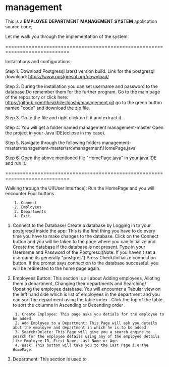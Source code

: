 # management

This is a **EMPLOYEE DEPARTMENT MANAGEMENT SYSTEM** application source code;

Let me walk you through the implementation of the system.

============================================================================




Installations and configurations:

Step 1. Download Postgresql latest version build. Link for the postgresql download: https://www.postgresql.org/download/

Step 2. During the installation you can set username and password to the database.Do remember them for the further program. 
        Go to the main page of the repository or click here: https://github.com/theakhileshjoshi/management.git
        go to the green button named "code" and download the zip file.

Step 3. Go to the file and right click on it it and extract it.

Step 4. You will get a folder named management management-master Open the project in your Java IDE(eclipse in my case).

Step 5. Navigate through the following folders management-master\management-master\src\management\HomePage.java

Step 6. Open the above mentioned file "HomePage.java" in your java IDE and run it.

============================================================================



Walking through the UI(User Interface):
Run the HomePage and you will encounter Four buttons

        1. Connect
        2. Employees
        3. Departments
        4. Exit

1. Connect to the Database/ Create a database by Logging in to your postgresql inside the app:
       This is the first thing you have to do every time you have to make changes to the database.
       Click on the Connect button and you will be taken to the page where you can Initialize and
       Create the database if the database is not present.
       Type in your Username and Password of the Postgresql(Note: If you haven't set a username its generally "postgres")
       Press Check/Initialize connection button.
       If the prompt says connection to the database successful. you will be redirected to the home page again.

2. Employees Button: This section is all about Adding employees, Alloting them a department, Changing their departments and Searching/ Updating the employee database.
        You will encounter a Tabular view on the left hand side which is list of employees in the department and you can sort the department using  the table index . Click the top of the table to sort the columns in Ascending or Decending order .
        
        1. Create Employee: This page asks you detials for the employee to be added.
        2. Add Employee to a Department: This Page will ask you details abut the employee and department in which he is to be added.
        3. Search/Delete: This Page will give you a search engine to search for the employee details using any of the employee details like Employee ID, First Name, Last Name or Age.
        4. Back: This button will take you to the Last Page i.e the HomePage.

3. Department: This section is used to 
        
        
  
        
        
